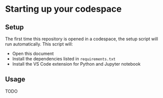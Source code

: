 # Starting up your codespace

## Setup

The first time this repository is opened in a codespace, the setup script will run automatically. This script will:
- Open this document
- Install the dependencies listed in `requirements.txt`
- Install the VS Code extension for Python and Jupyter notebook

## Usage

TODO

<!-- This document should be converted to something of a clickable manual -->
